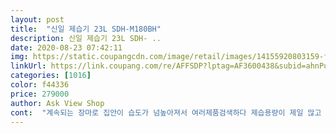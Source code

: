 ```yaml
---
layout: post 
title:  "신일 제습기 23L SDH-M180BH" 
description: 신일 제습기 23L SDH- ..
date: 2020-08-23 07:42:11 
img: https://static.coupangcdn.com/image/retail/images/14155920803159-f046a70d-84da-492a-8433-d603d8bc6c69.jpg 
linkUrl: https://link.coupang.com/re/AFFSDP?lptag=AF3600438&subid=ahnPublicAsk&pageKey=1681165277&itemId=2863909695&vendorItemId=70853159732&traceid=V0-113-c6459854119f691d 
categories: [1016] 
color: f44336 
price: 279000 
author: Ask View Shop 
cont:  "계속되는 장마로 집안이 습도가 넘높아져서 여러제품검색하다 제습용량이 제일 많고 1등급에  가격과 효율적인 면을 고려하다가 구매결정 담날 배송오자마자 작동했는데 첨엔 70%초반대에서 변동이 없어서 작동이 안되는줄 한참있으니 서서히 내려가기시작하는걸 보고 정말 꿉꿉한 상태에서 생활했구나.<br/> 진작에 구매할껄 후회했어요.<br/> 장마와 태풍으로 연일 비가오는 상황에서 열일하는 제습기때문에 뽀송뽀송한 나날을 보내고 있네요^^<br/>그렇게 귀찮을 정도는 아니에요.<br/><br/>물통도 부드럽게 빠지고 전에 쓰던 것 보다 용량이 작아서<br/>물통을 자주 빼줘야 하는 불편은 있지만<br/>잘 쓰고 있답니다.<br/><br/>저는 잘 쓰고 있어요.<br/><br/>집에 도착하자마자 열일 하고 있는 제습기에요.<br/><br/>컴팩트하고 습도 79퍼인 방을 한시간만에  40퍼 설정습도로 내림<br/>쾌적한 방이 되고 빨래도 잘 마르는중임<br/>" 
---
```

